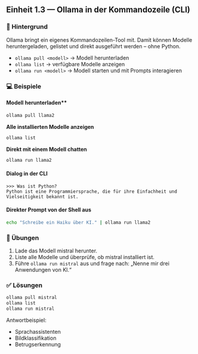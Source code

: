 ## Einheit 1.3 — Ollama in der Kommandozeile (CLI)

### 📖 Hintergrund

Ollama bringt ein eigenes Kommandozeilen-Tool mit. Damit können Modelle heruntergeladen, gelistet und direkt ausgeführt werden – ohne Python.

- `ollama pull <modell>` → Modell herunterladen
- `ollama list` → verfügbare Modelle anzeigen
- `ollama run <modell>` → Modell starten und mit Prompts interagieren

### 💻 Beispiele

#### Modell herunterladen**

```bash
ollama pull llama2
```

**Alle installierten Modelle anzeigen**
```bash
ollama list
```

**Direkt mit einem Modell chatten**
```bash
ollama run llama2
```

#### Dialog in der CLI

```
>>> Was ist Python?
Python ist eine Programmiersprache, die für ihre Einfachheit und Vielseitigkeit bekannt ist.
```

#### Direkter Prompt von der Shell aus

```sh
echo "Schreibe ein Haiku über KI." | ollama run llama2
```

### 📝 Übungen

1. Lade das Modell mistral herunter.
2. Liste alle Modelle und überprüfe, ob mistral installiert ist.
3. Führe `ollama run mistral` aus und frage nach: „Nenne mir drei Anwendungen von KI.“

### ✅ Lösungen

```sh
ollama pull mistral
ollama list
ollama run mistral
```

Antwortbeispiel:

- Sprachassistenten
- Bildklassifikation
- Betrugserkennung
